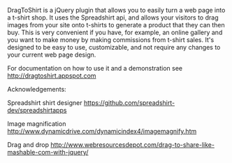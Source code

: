 DragToShirt is a jQuery plugin that allows you to easily turn a web page into a t-shirt shop. It uses the Spreadshirt api, and allows your visitors to drag images from your site onto t-shirts to generate a product that they can then buy. This is very convenient if you have, for example, an online gallery and you want to make money by making commissions from t-shirt sales. It's designed to be easy to use, customizable, and not require any changes to your current web page design.

For documentation on how to use it and a demonstration see http://dragtoshirt.appspot.com

Acknowledgements:

Spreadshirt shirt designer
https://github.com/spreadshirt-dev/spreadshirtapps

Image magnification
http://www.dynamicdrive.com/dynamicindex4/imagemagnify.htm

Drag and drop
http://www.webresourcesdepot.com/drag-to-share-like-mashable-com-with-jquery/
